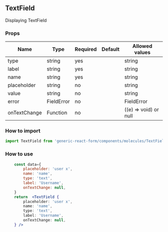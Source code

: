 ## TextField

Displaying TextField

### Props

| Name                       | Type    | Required | Default | Allowed values           |
| -------------------------- | ------- | -------- | ------- | ------------------------ |
| type                        | string  | yes    |        | string                      |
| label                       | string  | yes    |        | string                      |
| name                        | string  | yes    |        | string                      |
| placeholder                 | string  | no     |        | string                      |
| value                       | string  | no     |        | string                      |
| error                       | FieldError | no |         |  FieldError                   |
| onTextChange                | Function   | no||  ((e) => void) or null   |

### How to import

```jsx
import TextField from 'generic-react-form/components/molecules/TextField/TextField';
```

### How to use


```jsx
    const data={
        placeholder: 'user x',
        name: 'name',
        type: 'text',
        label: 'Username',
        onTextChange: null,
    }
    return  <TextField {
        placeholder: 'user x',
        name: 'name',
        type: 'text',
        label: 'Username',
        onTextChange: null,
    } />
```
